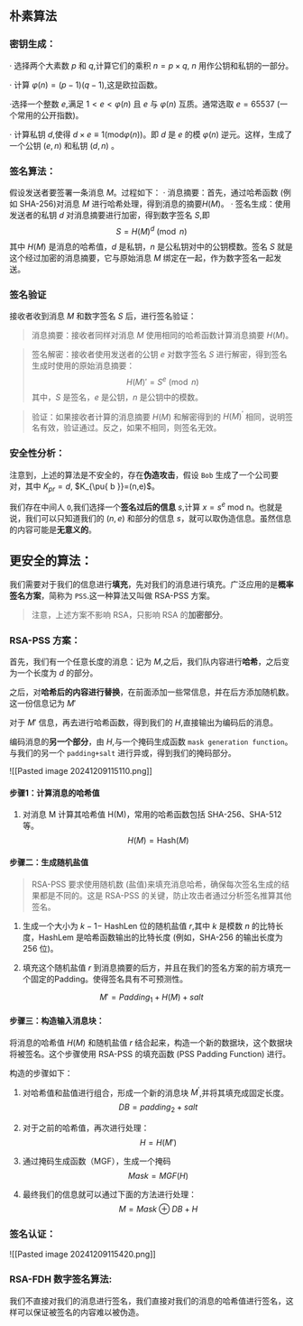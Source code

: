 ## 朴素算法
### 密钥生成：

· 选择两个大素数 $p$ 和 $q$,计算它们的乘积 $n=p\times q$, $n$ 用作公钥和私钥的一部分。

· 计算 $\varphi(n)=(p-1)(q-1)$,这是欧拉函数。

·选择一个整数 $e$,满足 $1<e<\varphi(n)$ 且 $e$ 与 $\varphi(n)$ 互质。通常选取 $e=65537$ (一个常用的公开指数)。

· 计算私钥 $d$,使得 $d\times e\equiv1\left({\mathrm{mod}}\varphi(n)\right)$。即 $d$ 是 $e$ 的模 $\varphi(n)$ 逆元。这样，生成了一个公钥 $(e,n)$ 和私钥 $(d,n)$ 。

### 签名算法：

假设发送者要签署一条消息 $M$。过程如下：
· 消息摘要：首先，通过哈希函数 (例如 SHA-256)对消息 $M$ 进行哈希处理，得到消息的摘要$H(M)$。
· 签名生成：使用发送者的私钥 $d$ 对消息摘要进行加密，得到数字签名 $S$,即$$S=H(M)^d\pmod{n}$$
其中 $H(M)$ 是消息的哈希值，$d$ 是私钥，$n$ 是公私钥对中的公钥模数。签名 $S$ 就是这个经过加密的消息摘要，它与原始消息 $M$ 绑定在一起，作为数字签名一起发送。

###  签名验证
接收者收到消息 $M$ 和数字签名 $S$ 后，进行签名验证：
>消息摘要：接收者同样对消息 $M$ 使用相同的哈希函数计算消息摘要 $H(M)$。

>签名解密：接收者使用发送者的公钥 $e$ 对数字签名 $S$ 进行解密，得到签名生成时使用的原始消息摘要：
$$H(M)'=S^e\pmod{n}$$其中，$S$ 是签名，$e$ 是公钥，$n$ 是公钥中的模数。

>验证：如果接收者计算的消息摘要 $H(M)$ 和解密得到的 $H(M)^{\prime}$ 相同，说明签名有效，验证通过。反之，如果不相同，则签名无效。


### 安全性分析：
注意到，上述的算法是不安全的，存在**伪造攻击**，假设 `Bob` 生成了一个公司要对，其中 $K_{pr}=d$, $K_{\pu{ b }}=(n,e)$。

我们存在中间人 `O`,我们选择一个**签名过后的信息** $s$,计算 $x=s^{e}\text{ mod n}$。也就是说，我们可以只知道我们的 $(n,e)$ 和部分的信息 $s$，就可以取伪造信息。虽然信息的内容可能是**无意义的**。



## 更安全的算法：
我们需要对于我们的信息进行**填充**，先对我们的消息进行填充。广泛应用的是**概率签名方案**，简称为 `PSS`.这一种算法又叫做 RSA-PSS 方案。
>注意，上述方案不影响 RSA，只影响 RSA 的**加密部分**。
### RSA-PSS 方案：
首先，我们有一个任意长度的消息：记为 $M$,之后，我们队内容进行**哈希**，之后变为一个长度为 $d$ 的部分。

之后，对**哈希后的内容进行替换**，在前面添加一些常信息，并在后方添加随机数。这一份信息记为 $M'$

对于 $M'$ 信息，再去进行哈希函数，得到我们的 $H$,直接输出为编码后的消息。

编码消息的**另一个部分**，由 $H$,与一个掩码生成函数 `mask generation function`。与我们的另一个 `padding+salt` 进行异或，得到我们的掩码部分。


![[Pasted image 20241209115110.png]]

#### 步骤1：计算消息的哈希值
1. 对消息 M 计算其哈希值 H(M)，常用的哈希函数包括 SHA-256、SHA-512等。
$$H(M)=\mathrm{Hash}(M)$$

#### 步骤二：生成随机盐值
>RSA-PSS 要求使用随机数 (盐值)来填充消息哈希，确保每次签名生成的结果都是不同的。这是 RSA-PSS 的关键，防止攻击者通过分析签名推算其他签名。

1. 生成一个大小为 $k-1-$ HashLen 位的随机盐值 $r$,其中 $k$ 是模数 $n$ 的比特长度，HashLem 是哈希函数输出的比特长度 (例如，SHA-256 的输出长度为 256 位)。

2. 填充这个随机盐值 $r$ 到消息摘要的后方，并且在我们的签名方案的前方填充一个固定的Padding。使得签名具有不可预测性。

$$
M'=Padding_{1}+H(M)+salt
$$

#### 步骤三：构造输入消息块：
将消息的哈希值 $H(M)$ 和随机盐值 $r$ 结合起来，构造一个新的数据块，这个数据块将被签名。这个步骤使用 RSA-PSS 的填充函数 (PSS Padding Function) 进行。

构造的步骤如下：
1. 对哈希值和盐值进行组合，形成一个新的消息块 $M^{\prime}$,并将其填充成固定长度。
$$
DB=padding_{2}+salt
$$

2. 对于之前的哈希值，再次进行处理：
$$
H=H(M')
$$

3. 通过掩码生成函数（MGF），生成一个掩码
$$
Mask=MGF(H)
$$

4. 最终我们的信息就可以通过下面的方法进行处理：
$$
M=Mask\oplus DB+H
$$

### 签名认证：


![[Pasted image 20241209115420.png]]

### RSA-FDH 数字签名算法:
我们不直接对我们的消息进行签名，我们直接对我们的消息的哈希值进行签名，这样可以保证被签名的内容难以被伪造。
